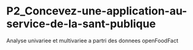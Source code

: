 # P2_Concevez-une-application-au-service-de-la-sant-publique
Analyse univariee et multivariee a partri des donnees openFoodFact
